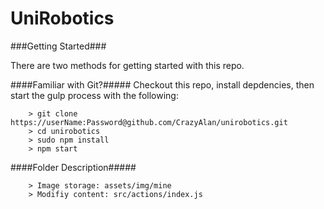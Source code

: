 # UniRobotics   

###Getting Started###

There are two methods for getting started with this repo.

####Familiar with Git?#####
Checkout this repo, install depdencies, then start the gulp process with the following:

```
	> git clone https://userName:Password@github.com/CrazyAlan/unirobotics.git
	> cd unirobotics
	> sudo npm install
	> npm start
```

####Folder Description#####

```
	> Image storage: assets/img/mine 
	> Modifiy content: src/actions/index.js
```
